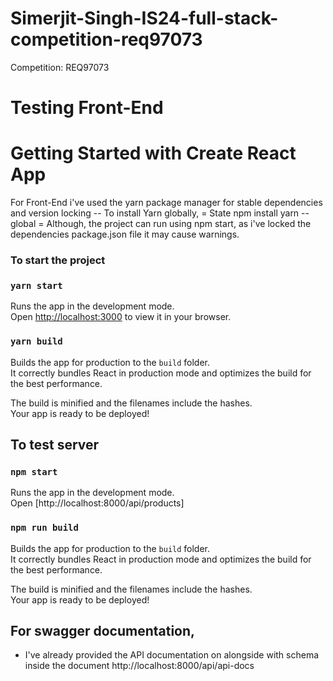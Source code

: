 # Simerjit-Singh-IS24-full-stack-competition-req97073
Competition: REQ97073

# Testing Front-End
# Getting Started with Create React App
For Front-End i've used the yarn package manager for stable dependencies and version locking
 -- To install Yarn globally, 
 = State npm install yarn --global 
 = Although, the project can run using npm start, as i've locked the dependencies package.json file it may cause warnings.

### To start the project 
### `yarn start`
Runs the app in the development mode.\
Open [http://localhost:3000](http://localhost:3000) to view it in your browser.

### `yarn build`

Builds the app for production to the `build` folder.\
It correctly bundles React in production mode and optimizes the build for the best performance.

The build is minified and the filenames include the hashes.\
Your app is ready to be deployed!



## To test server 
### `npm start`

Runs the app in the development mode.\
Open [http://localhost:8000/api/products]

### `npm run build`

Builds the app for production to the `build` folder.\
It correctly bundles React in production mode and optimizes the build for the best performance.

The build is minified and the filenames include the hashes.\
Your app is ready to be deployed!


## For swagger documentation, 
- I've already provided the API documentation on alongside with schema inside the document
http://localhost:8000/api/api-docs

